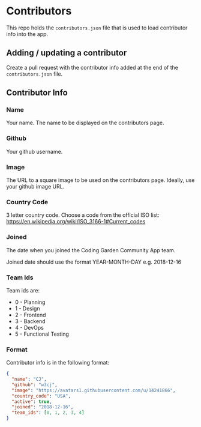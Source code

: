 # Contributors

This repo holds the `contributors.json` file that is used to load contributor info into the app.

## Adding / updating a contributor

Create a pull request with the contributor info added at the end of the `contributors.json` file.

## Contributor Info

### Name

Your name. The name to be displayed on the contributors page.

### Github

Your github username.

### Image

The URL to a square image to be used on the contributors page. Ideally, use your github image URL.

### Country Code

3 letter country code. Choose a code from the official ISO list: https://en.wikipedia.org/wiki/ISO_3166-1#Current_codes

### Joined

The date when you joined the Coding Garden Community App team.

Joined date should use the format YEAR-MONTH-DAY e.g. 2018-12-16

### Team Ids

Team ids are:

* 0 - Planning
* 1 - Design
* 2 - Frontend
* 3 - Backend
* 4 - DevOps
* 5 - Functional Testing

### Format

Contributor info is in the following format:

```json
{
  "name": "CJ",
  "github": "w3cj",
  "image": "https://avatars1.githubusercontent.com/u/14241866",
  "country_code": "USA",
  "active": true,
  "joined": "2018-12-16",
  "team_ids": [0, 1, 2, 3, 4]
}
```